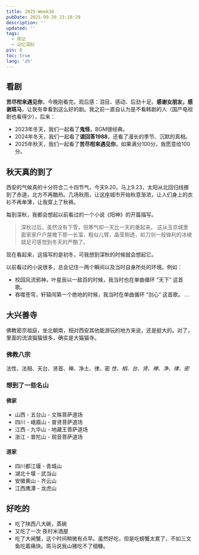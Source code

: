 ```yaml
---
title: 2025-Week38
pubDate: 2025-09-20 23:19:29
description: ''
updated: ''
tags:
  - 周记
  - 记忆深刻
pin: 0
toc: true
lang: 'zh'
---
```


## 看剧

**苦尽柑来遇见你**，今晚刚看完。观后感：泪目、感动、后劲十足。**感谢女朋友，感谢斑马**，让我有幸看到这么好的剧。我之前一直自认为是不看韩剧的人（国产电视剧也看得少），后来：

- 2023年冬天，我们一起看了**鬼怪**，BGM很经典。
- 2024年冬天，我们一起看了**请回答1988**，还看了漫长的季节、沉默的真相。
- 2025年秋天，我们一起看了**苦尽柑来遇见你**，如果满分100分，我愿意给100分。

## 秋天真的到了

西安的气候真的十分符合二十四节气，今天9.20，马上9.23，太阳从北回归线挪到了赤道，北方不再酷热。几场秋雨，让这座城市开始秋意渐浓，让人们身上的衣衫不再单薄，让我穿上了秋裤。

每到深秋，我都会想起以前看过的一个小说《阳神》的开篇描写。

> 深秋过后，虽然没有下雪，但寒气却一天比一天的重起来。
这从玉京城里面家家户户屋檐下那一长溜，粗似儿臂，晶莹剔透，如刀剑一般锋利的冰棱就足可感觉到冬天的严酷了。

现在看起来，这描写的是初冬，可我想到深秋的时候就会想起它。

以前看过的小说很多，总会记住一两个瞬间以及当时自身所处的环境。例如：

- 校园风流邪神，叶星辰以一敌百的时候，我当时也在单曲循环 “天下” 这首歌。
- 吞噬苍穹，轩辕闯第一个绝地的时候，我当时在单曲循环 “剑心” 这首歌。
...

## 大兴善寺

佛教密宗祖庭，坐北朝南，相对西安其他能游玩的地方来说，还是挺大的。对了，里面的流浪猫猫很多，确实是大猫猫寺。

### 佛教八宗

法性、法相、天台、贤首、禅、净土、律、密
*性、相、台、贤、禅、净、律、密*

### 想到了一些名山

#### 佛家

- 山西 - 五台山 - 文殊菩萨道场
- 四川 - 峨眉山 - 普贤菩萨道场
- 江西 - 九华山 - 地藏王菩萨道场
- 浙江 - 普陀山 - 观音菩萨道场

#### 道家

- 四川都江堰 - 青城山
- 湖北十堰 - 武当山
- 安徽黄山 - 齐云山
- 江西鹰潭 - 龙虎山

## 好吃的

- 吃了陕西八大碗，蒸碗
- 又吃了一次 夜村米酒屋
- 吃了大闸蟹，这个时间稍微有点早。虽然好吃，但是吃螃蟹太累了，不如三文鱼吃着痛快。斑马说我山猪吃不了细糠。



